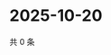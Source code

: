 # 2025-10-20

共 0 条

<!-- BEGIN ZHIHUVIDEO -->
<!-- 最后更新时间 Mon Oct 20 2025 22:10:56 GMT+0800 (China Standard Time) -->

<!-- END ZHIHUVIDEO -->
